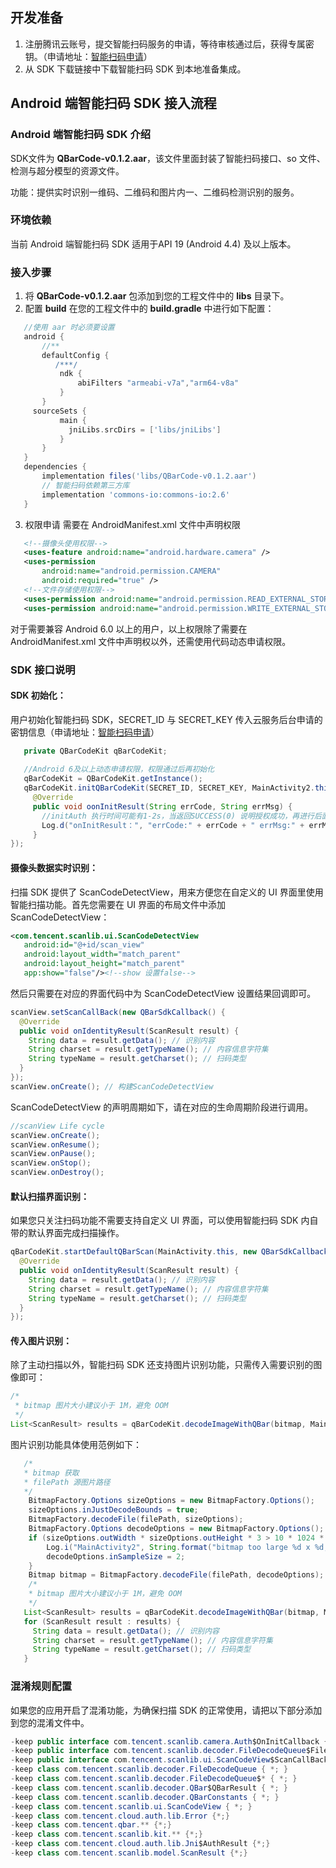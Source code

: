 ## 开发准备

1. 注册腾讯云账号，提交智能扫码服务的申请，等待审核通过后，获得专属密钥。（申请地址：[智能扫码申请](https://console.cloud.tencent.com/ocr/is)）
2. 从 SDK 下载链接中下载智能扫码 SDK 到本地准备集成。



## Android 端智能扫码 SDK 接入流程

### Android 端智能扫码 SDK 介绍

SDK文件为 **QBarCode-v0.1.2.aar**，该文件里面封装了智能扫码接口、so 文件、检测与超分模型的资源文件。

功能：提供实时识别一维码、二维码和图片内一、二维码检测识别的服务。



### 环境依赖
当前 Android 端智能扫码 SDK 适用于API 19 (Android 4.4) 及以上版本。



### 接入步骤

1. 将 **QBarCode-v0.1.2.aar** 包添加到您的工程文件中的 **libs** 目录下。
2. 配置 **build**
   在您的工程文件中的 **build.gradle** 中进行如下配置：
```groovy
   //使用 aar 时必须要设置
   android {
       //**
       defaultConfig {
          /***/
           ndk {
               abiFilters "armeabi-v7a","arm64-v8a"
           }
       }
     sourceSets {
           main {
             jniLibs.srcDirs = ['libs/jniLibs']
           }
       }
   }
   dependencies {
       implementation files('libs/QBarCode-v0.1.2.aar')
       // 智能扫码依赖第三方库
       implementation 'commons-io:commons-io:2.6'
   }
```

3. 权限申请
   需要在 AndroidManifest.xml 文件中声明权限
```xml
   <!--摄像头使用权限-->
   <uses-feature android:name="android.hardware.camera" />
   <uses-permission
       android:name="android.permission.CAMERA"
       android:required="true" />
   <!--文件存储使用权限-->
   <uses-permission android:name="android.permission.READ_EXTERNAL_STORAGE" />
   <uses-permission android:name="android.permission.WRITE_EXTERNAL_STORAGE" />
```
对于需要兼容 Android 6.0 以上的用户，以上权限除了需要在 AndroidManifest.xml 文件中声明权以外，还需使用代码动态申请权限。



### SDK 接口说明

#### SDK 初始化：

用户初始化智能扫码 SDK，SECRET_ID 与 SECRET_KEY 传入云服务后台申请的密钥信息（申请地址：[智能扫码申请](https://console.cloud.tencent.com/ocr/is)）

```java
   private QBarCodeKit qBarCodeKit;
   
   //Android 6及以上动态申请权限，权限通过后再初始化
   qBarCodeKit = QBarCodeKit.getInstance();
   qBarCodeKit.initQBarCodeKit(SECRET_ID, SECRET_KEY, MainActivity2.this, new QBarCodeKit.OnSdkKitInitCallback (){
     @Override
     public void oonInitResult(String errCode, String errMsg) {
       //initAuth 执行时间可能有1-2s，当返回SUCCESS(0) 说明授权成功，再进行后面的操作
       Log.d("onInitResult：", "errCode:" + errCode + " errMsg:" + errMsg);
     }
});
```

#### 摄像头数据实时识别：

扫描 SDK 提供了 ScanCodeDetectView，用来方便您在自定义的 UI 界面里使用智能扫描功能。首先您需要在 UI 界面的布局文件中添加 ScanCodeDetectView：

```xml
<com.tencent.scanlib.ui.ScanCodeDetectView
   android:id="@+id/scan_view"
   android:layout_width="match_parent"
   android:layout_height="match_parent"
   app:show="false"/><!--show 设置false-->
```

然后只需要在对应的界面代码中为 ScanCodeDetectView 设置结果回调即可。

```java
scanView.setScanCallBack(new QBarSdkCallback() {
  @Override
  public void onIdentityResult(ScanResult result) {
    String data = result.getData(); // 识别内容
    String charset = result.getTypeName(); // 内容信息字符集
    String typeName = result.getCharset(); // 扫码类型
  }
});
scanView.onCreate(); // 构建ScanCodeDetectView
```

ScanCodeDetectView 的声明周期如下，请在对应的生命周期阶段进行调用。

```java
//scanView Life cycle
scanView.onCreate();
scanView.onResume();
scanView.onPause();
scanView.onStop();
scanView.onDestroy();
```

#### 默认扫描界面识别：

如果您只关注扫码功能不需要支持自定义 UI 界面，可以使用智能扫码 SDK 内自带的默认界面完成扫描操作。

```java
qBarCodeKit.startDefaultQBarScan(MainActivity.this, new QBarSdkCallback() {
  @Override
  public void onIdentityResult(ScanResult result) {
    String data = result.getData(); // 识别内容
    String charset = result.getTypeName(); // 内容信息字符集
    String typeName = result.getCharset(); // 扫码类型
  }
});
```

#### 传入图片识别：

除了主动扫描以外，智能扫码 SDK 还支持图片识别功能，只需传入需要识别的图像即可：

```java
/*
 * bitmap 图片大小建议小于 1M，避免 OOM
 */
List<ScanResult> results = qBarCodeKit.decodeImageWithQBar(bitmap, MainActivity.this);
```

图片识别功能具体使用范例如下：

```java
   /*
   * bitmap 获取
   * filePath 源图片路径
   */
    BitmapFactory.Options sizeOptions = new BitmapFactory.Options();
    sizeOptions.inJustDecodeBounds = true;
    BitmapFactory.decodeFile(filePath, sizeOptions);
    BitmapFactory.Options decodeOptions = new BitmapFactory.Options();
    if (sizeOptions.outWidth * sizeOptions.outHeight * 3 > 10 * 1024 * 1024) {
        Log.i("MainActivity2", String.format("bitmap too large %d x %d, sample",sizeOptions.outWidth, sizeOptions.outHeight));
        decodeOptions.inSampleSize = 2;
    }
    Bitmap bitmap = BitmapFactory.decodeFile(filePath, decodeOptions);
    /*
    * bitmap 图片大小建议小于 1M，避免 OOM
    */
   List<ScanResult> results = qBarCodeKit.decodeImageWithQBar(bitmap, MainActivity.this);
   for (ScanResult result : results) {
     String data = result.getData(); // 识别内容
     String charset = result.getTypeName(); // 内容信息字符集
     String typeName = result.getCharset(); // 扫码类型
   }

```



### 混淆规则配置

如果您的应用开启了混淆功能，为确保扫描 SDK 的正常使用，请把以下部分添加到您的混淆文件中。

```java
-keep public interface com.tencent.scanlib.camera.Auth$OnInitCallback { *; }
-keep public interface com.tencent.scanlib.decoder.FileDecodeQueue$FileDecodeCallBack { *; }
-keep public interface com.tencent.scanlib.ui.ScanCodeView$ScanCallBack { *; }
-keep class com.tencent.scanlib.decoder.FileDecodeQueue { *; }
-keep class com.tencent.scanlib.decoder.FileDecodeQueue$* { *; }
-keep class com.tencent.scanlib.decoder.QBar$QBarResult { *; }
-keep class com.tencent.scanlib.decoder.QBarConstants { *; }
-keep class com.tencent.scanlib.ui.ScanCodeView { *; }
-keep class com.tencent.cloud.auth.lib.Error {*;}
-keep class com.tencent.qbar.** {*;}
-keep class com.tencent.scanlib.kit.** {*;}
-keep class com.tencent.cloud.auth.lib.Jni$AuthResult {*;}
-keep class com.tencent.scanlib.model.ScanResult {*;}

```

